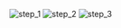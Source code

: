 ![step_1](https://github.com/Heights01/My_first_summit/assets/129839233/8a6a3be2-2d91-4503-803c-94b7a0d04622)
![step_2](https://github.com/Heights01/My_first_summit/assets/129839233/8275648c-2f83-4c94-812d-17b8d21d8c9d)
![step_3](https://github.com/Heights01/My_first_summit/assets/129839233/2477e036-51df-4cb4-b428-39cc1f49f463)
